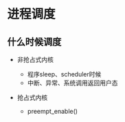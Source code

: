 # 进程调度

## 什么时候调度

- 非抢占式内核

  - 程序sleep、scheduler时候
  - 中断、异常、系统调用返回用户态

- 抢占式内核
  
  - preempt_enable() 























